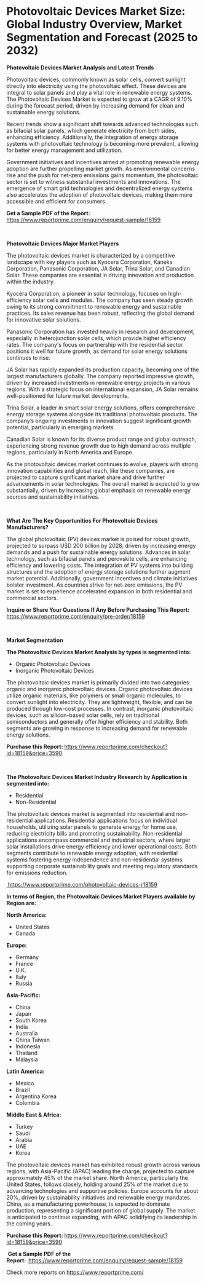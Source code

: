 <p><h1>Photovoltaic Devices Market Size: Global Industry Overview, Market Segmentation and Forecast (2025 to 2032)</h1></p><p><strong>Photovoltaic Devices Market Analysis and Latest Trends</strong></p>
<p><p>Photovoltaic devices, commonly known as solar cells, convert sunlight directly into electricity using the photovoltaic effect. These devices are integral to solar panels and play a vital role in renewable energy systems. The Photovoltaic Devices Market is expected to grow at a CAGR of 9.10% during the forecast period, driven by increasing demand for clean and sustainable energy solutions. </p><p>Recent trends show a significant shift towards advanced technologies such as bifacial solar panels, which generate electricity from both sides, enhancing efficiency. Additionally, the integration of energy storage systems with photovoltaic technology is becoming more prevalent, allowing for better energy management and utilization. </p><p>Government initiatives and incentives aimed at promoting renewable energy adoption are further propelling market growth. As environmental concerns rise and the push for net-zero emissions gains momentum, the photovoltaic sector is set to witness substantial investments and innovations. The emergence of smart grid technologies and decentralized energy systems also accelerates the adoption of photovoltaic devices, making them more accessible and efficient for consumers.</p></p>
<p><strong>Get a Sample PDF of the Report:&nbsp;</strong> <a href="https://www.reportprime.com/enquiry/request-sample/18159?utm_campaign=3370&utm_medium=2&utm_source=Github&utm_content=ia&utm_term=18032025&utm_id=photovoltaic-devices">https://www.reportprime.com/enquiry/request-sample/18159</a></p>
<p>&nbsp;</p>
<p><strong>Photovoltaic Devices Major Market Players</strong></p>
<p><p>The photovoltaic devices market is characterized by a competitive landscape with key players such as Kyocera Corporation, Kaneka Corporation, Panasonic Corporation, JA Solar, Trina Solar, and Canadian Solar. These companies are essential in driving innovation and production within the industry. </p><p>Kyocera Corporation, a pioneer in solar technology, focuses on high-efficiency solar cells and modules. The company has seen steady growth owing to its strong commitment to renewable energy and sustainable practices. Its sales revenue has been robust, reflecting the global demand for innovative solar solutions.</p><p>Panasonic Corporation has invested heavily in research and development, especially in heterojunction solar cells, which provide higher efficiency rates. The company's focus on partnership with the residential sector positions it well for future growth, as demand for solar energy solutions continues to rise.</p><p>JA Solar has rapidly expanded its production capacity, becoming one of the largest manufacturers globally. The company reported impressive growth, driven by increased investments in renewable energy projects in various regions. With a strategic focus on international expansion, JA Solar remains well-positioned for future market developments.</p><p>Trina Solar, a leader in smart solar energy solutions, offers comprehensive energy storage systems alongside its traditional photovoltaic products. The company’s ongoing investments in innovation suggest significant growth potential, particularly in emerging markets.</p><p>Canadian Solar is known for its diverse product range and global outreach, experiencing strong revenue growth due to high demand across multiple regions, particularly in North America and Europe.</p><p>As the photovoltaic devices market continues to evolve, players with strong innovation capabilities and global reach, like these companies, are projected to capture significant market share and drive further advancements in solar technologies. The overall market is expected to grow substantially, driven by increasing global emphasis on renewable energy sources and sustainability initiatives.</p></p>
<p>&nbsp;</p>
<p><strong>What Are The Key Opportunities For Photovoltaic Devices Manufacturers?</strong></p>
<p><p>The global photovoltaic (PV) devices market is poised for robust growth, projected to surpass USD 200 billion by 2028, driven by increasing energy demands and a push for sustainable energy solutions. Advances in solar technology, such as bifacial panels and perovskite cells, are enhancing efficiency and lowering costs. The integration of PV systems into building structures and the adoption of energy storage solutions further augment market potential. Additionally, government incentives and climate initiatives bolster investment. As countries strive for net-zero emissions, the PV market is set to experience accelerated expansion in both residential and commercial sectors.</p></p>
<p><strong>Inquire or Share Your Questions If Any Before Purchasing This Report:</strong> <a href="https://www.reportprime.com/enquiry/pre-order/18159?utm_campaign=3370&utm_medium=2&utm_source=Github&utm_content=ia&utm_term=18032025&utm_id=photovoltaic-devices">https://www.reportprime.com/enquiry/pre-order/18159</a></p>
<p>&nbsp;</p>
<p><strong>Market Segmentation</strong></p>
<p><strong>The Photovoltaic Devices Market Analysis by types is segmented into:</strong></p>
<p><ul><li>Organic Photovoltaic Devices</li><li>Inorganic Photovoltaic Devices</li></ul></p>
<p><p>The photovoltaic devices market is primarily divided into two categories: organic and inorganic photovoltaic devices. Organic photovoltaic devices utilize organic materials, like polymers or small organic molecules, to convert sunlight into electricity. They are lightweight, flexible, and can be produced through low-cost processes. In contrast, inorganic photovoltaic devices, such as silicon-based solar cells, rely on traditional semiconductors and generally offer higher efficiency and stability. Both segments are growing in response to increasing demand for renewable energy solutions.</p></p>
<p><strong>Purchase this Report:&nbsp;</strong><a href="https://www.reportprime.com/checkout?id=18159&price=3590&utm_campaign=3370&utm_medium=2&utm_source=Github&utm_content=ia&utm_term=18032025&utm_id=photovoltaic-devices">https://www.reportprime.com/checkout?id=18159&price=3590</a></p>
<p>&nbsp;</p>
<p><strong>The Photovoltaic Devices Market Industry Research by Application is segmented into:</strong></p>
<p><ul><li>Residential</li><li>Non-Residential</li></ul></p>
<p><p>The photovoltaic devices market is segmented into residential and non-residential applications. Residential applications focus on individual households, utilizing solar panels to generate energy for home use, reducing electricity bills and promoting sustainability. Non-residential applications encompass commercial and industrial sectors, where larger solar installations drive energy efficiency and lower operational costs. Both segments contribute to renewable energy adoption, with residential systems fostering energy independence and non-residential systems supporting corporate sustainability goals and meeting regulatory standards for emissions reduction.</p></p>
<p><a href="https://www.reportprime.com/photovoltaic-devices-r18159?utm_campaign=3370&utm_medium=2&utm_source=Github&utm_content=ia&utm_term=18032025&utm_id=photovoltaic-devices">&nbsp;https://www.reportprime.com/photovoltaic-devices-r18159</a></p>
<p><strong>In terms of Region, the Photovoltaic Devices Market Players available by Region are:</strong></p>
<p>
    <p> <strong> North America: </strong>
        <ul>
            <li>United States</li>
            <li>Canada</li>
        </ul>
        </p> 
    <p> <strong> Europe: </strong>
        <ul>
            <li>Germany</li>
            <li>France</li>
            <li>U.K.</li>
            <li>Italy</li>
            <li>Russia</li>
        </ul>
        </p> 
    <p> <strong> Asia-Pacific: </strong>
        <ul>
            <li>China</li>
            <li>Japan</li>
            <li>South Korea</li>
            <li>India</li>
            <li>Australia</li>
            <li>China Taiwan</li>
            <li>Indonesia</li>
            <li>Thailand</li>
            <li>Malaysia</li>
        </ul>
        </p> 
    <p> <strong> Latin America: </strong>
        <ul>
            <li>Mexico</li>
            <li>Brazil</li>
            <li>Argentina Korea</li>
            <li>Colombia</li>
        </ul>
        </p> 
    <p> <strong> Middle East & Africa: </strong>
        <ul>
            <li>Turkey</li>
            <li>Saudi</li>
            <li>Arabia</li>
            <li>UAE</li>
            <li>Korea</li>
        </ul>
    </p>
    </p>
<p><p>The photovoltaic devices market has exhibited robust growth across various regions, with Asia-Pacific (APAC) leading the charge, projected to capture approximately 45% of the market share. North America, particularly the United States, follows closely, holding around 25% of the market due to advancing technologies and supportive policies. Europe accounts for about 20%, driven by sustainability initiatives and renewable energy mandates. China, as a manufacturing powerhouse, is expected to dominate production, representing a significant portion of global supply. The market is anticipated to continue expanding, with APAC solidifying its leadership in the coming years.</p></p>
<p><strong>Purchase this Report: </strong><a href="https://www.reportprime.com/checkout?id=18159&price=3590&utm_campaign=3370&utm_medium=2&utm_source=Github&utm_content=ia&utm_term=18032025&utm_id=photovoltaic-devices">https://www.reportprime.com/checkout?id=18159&price=3590</a></p>
<p>&nbsp;<strong>Get a Sample PDF of the Report:&nbsp;&nbsp;</strong><a href="https://www.reportprime.com/enquiry/request-sample/18159?utm_campaign=3370&utm_medium=2&utm_source=Github&utm_content=ia&utm_term=18032025&utm_id=photovoltaic-devices">https://www.reportprime.com/enquiry/request-sample/18159</a></p>
<p><strong></strong></p>
<p>Check more reports on <a href="https://www.reportprime.com/?utm_campaign=3370&utm_medium=2&utm_source=Github&utm_content=ia&utm_term=18032025&utm_id=photovoltaic-devices">https://www.reportprime.com/</a></p>